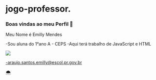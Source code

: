 # jogo-professor.
### Boas vindas ao meu Perfil 🌸
Meu Nome é Emilly Mendes

-Sou aluna do 1°ano A - CEPS
-Aqui terá trabalho de JavaScript e HTML

![](https://media.tenor.com/hPvQP8v-if8AAAAC/slash-guns-n-roses.gif)


-araujo.santos.emilly@escol.pr.gov.br


🌨️
